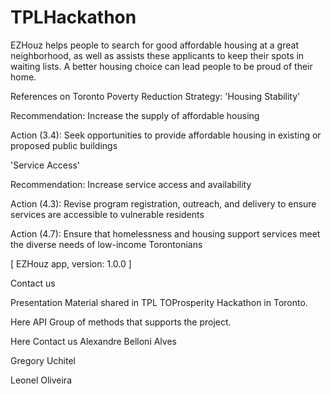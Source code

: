 # TPLHackathon
EZHouz helps people to search for good affordable housing at a great neighborhood, as well as assists these applicants to keep their spots in waiting lists. A better housing choice can lead people to be proud of their home.

References on Toronto Poverty Reduction Strategy:
'Housing Stability'

Recommendation: Increase the supply of affordable housing

Action (3.4): Seek opportunities to provide affordable housing in existing or proposed public buildings

'Service Access'

Recommendation: Increase service access and availability

Action (4.3): Revise program registration, outreach, and delivery to ensure services are accessible to vulnerable residents

Action (4.7): Ensure that homelessness and housing support services meet the diverse needs of low-income Torontonians


[ EZHouz app, version: 1.0.0 ]

Contact us

Presentation
Material shared in TPL TOProsperity Hackathon in Toronto.

Here
API
Group of methods that supports the project.

Here
Contact us
Alexandre Belloni Alves  

Gregory Uchitel 

Leonel Oliveira  
